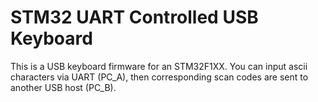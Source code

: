 # STM32 UART Controlled USB Keyboard
This is a USB keyboard firmware for an STM32F1XX. You can input ascii characters via UART (PC_A), then corresponding scan codes are sent to another USB host (PC_B).

